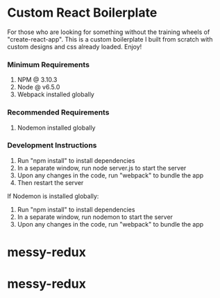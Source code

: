 # Custom React Boilerplate
For those who are looking for something without the training wheels of "create-react-app". This is a custom boilerplate I built from scratch with custom designs and css already loaded. Enjoy!

### Minimum Requirements

1. NPM @ 3.10.3
2. Node @ v6.5.0
3. Webpack installed globally

### Recommended Requirements
1. Nodemon installed globally

### Development Instructions

1. Run "npm install" to install dependencies
2. In a separate window, run node server.js to start the server
3. Upon any changes in the code, run "webpack" to bundle the app
4. Then restart the server

If Nodemon is installed globally:
1. Run "npm install" to install dependencies
2. In a separate window, run nodemon to start the server
3. Upon any changes in the code, run "webpack" to bundle the app
# messy-redux
# messy-redux
